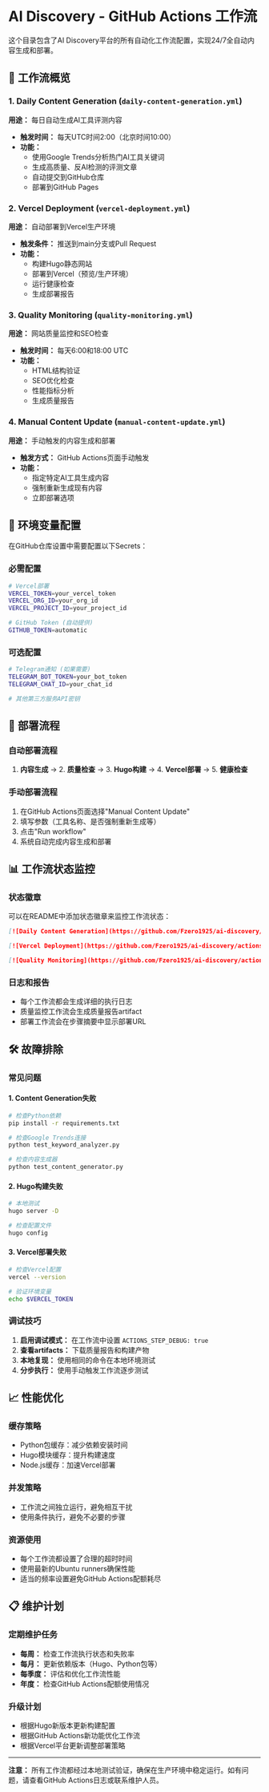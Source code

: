# AI Discovery - GitHub Actions 工作流

这个目录包含了AI Discovery平台的所有自动化工作流配置，实现24/7全自动内容生成和部署。

## 🔄 工作流概览

### 1. Daily Content Generation (`daily-content-generation.yml`)
**用途：** 每日自动生成AI工具评测内容
- **触发时间：** 每天UTC时间2:00（北京时间10:00）
- **功能：**
  - 使用Google Trends分析热门AI工具关键词
  - 生成高质量、反AI检测的评测文章
  - 自动提交到GitHub仓库
  - 部署到GitHub Pages

### 2. Vercel Deployment (`vercel-deployment.yml`)
**用途：** 自动部署到Vercel生产环境
- **触发条件：** 推送到main分支或Pull Request
- **功能：**
  - 构建Hugo静态网站
  - 部署到Vercel（预览/生产环境）
  - 运行健康检查
  - 生成部署报告

### 3. Quality Monitoring (`quality-monitoring.yml`)
**用途：** 网站质量监控和SEO检查
- **触发时间：** 每天6:00和18:00 UTC
- **功能：**
  - HTML结构验证
  - SEO优化检查
  - 性能指标分析
  - 生成质量报告

### 4. Manual Content Update (`manual-content-update.yml`)
**用途：** 手动触发的内容生成和部署
- **触发方式：** GitHub Actions页面手动触发
- **功能：**
  - 指定特定AI工具生成内容
  - 强制重新生成现有内容
  - 立即部署选项

## 🔧 环境变量配置

在GitHub仓库设置中需要配置以下Secrets：

### 必需配置
```bash
# Vercel部署
VERCEL_TOKEN=your_vercel_token
VERCEL_ORG_ID=your_org_id  
VERCEL_PROJECT_ID=your_project_id

# GitHub Token (自动提供)
GITHUB_TOKEN=automatic
```

### 可选配置
```bash
# Telegram通知 (如果需要)
TELEGRAM_BOT_TOKEN=your_bot_token
TELEGRAM_CHAT_ID=your_chat_id

# 其他第三方服务API密钥
```

## 🚀 部署流程

### 自动部署流程
1. **内容生成** → 2. **质量检查** → 3. **Hugo构建** → 4. **Vercel部署** → 5. **健康检查**

### 手动部署流程
1. 在GitHub Actions页面选择"Manual Content Update"
2. 填写参数（工具名称、是否强制重新生成等）
3. 点击"Run workflow"
4. 系统自动完成内容生成和部署

## 📊 工作流状态监控

### 状态徽章
可以在README中添加状态徽章来监控工作流状态：

```markdown
[![Daily Content Generation](https://github.com/Fzero1925/ai-discovery/actions/workflows/daily-content-generation.yml/badge.svg)](https://github.com/Fzero1925/ai-discovery/actions/workflows/daily-content-generation.yml)

[![Vercel Deployment](https://github.com/Fzero1925/ai-discovery/actions/workflows/vercel-deployment.yml/badge.svg)](https://github.com/Fzero1925/ai-discovery/actions/workflows/vercel-deployment.yml)

[![Quality Monitoring](https://github.com/Fzero1925/ai-discovery/actions/workflows/quality-monitoring.yml/badge.svg)](https://github.com/Fzero1925/ai-discovery/actions/workflows/quality-monitoring.yml)
```

### 日志和报告
- 每个工作流都会生成详细的执行日志
- 质量监控工作流会生成质量报告artifact
- 部署工作流会在步骤摘要中显示部署URL

## 🛠️ 故障排除

### 常见问题

#### 1. Content Generation失败
```bash
# 检查Python依赖
pip install -r requirements.txt

# 检查Google Trends连接
python test_keyword_analyzer.py

# 检查内容生成器
python test_content_generator.py
```

#### 2. Hugo构建失败
```bash
# 本地测试
hugo server -D

# 检查配置文件
hugo config
```

#### 3. Vercel部署失败
```bash
# 检查Vercel配置
vercel --version

# 验证环境变量
echo $VERCEL_TOKEN
```

### 调试技巧

1. **启用调试模式：** 在工作流中设置 `ACTIONS_STEP_DEBUG: true`
2. **查看artifacts：** 下载质量报告和构建产物
3. **本地复现：** 使用相同的命令在本地环境测试
4. **分步执行：** 使用手动触发工作流逐步测试

## 📈 性能优化

### 缓存策略
- Python包缓存：减少依赖安装时间
- Hugo模块缓存：提升构建速度
- Node.js缓存：加速Vercel部署

### 并发策略
- 工作流之间独立运行，避免相互干扰
- 使用条件执行，避免不必要的步骤

### 资源使用
- 每个工作流都设置了合理的超时时间
- 使用最新的Ubuntu runners确保性能
- 适当的频率设置避免GitHub Actions配额耗尽

## 📋 维护计划

### 定期维护任务
- **每周：** 检查工作流执行状态和失败率
- **每月：** 更新依赖版本（Hugo、Python包等）
- **每季度：** 评估和优化工作流性能
- **年度：** 检查GitHub Actions配额使用情况

### 升级计划
- 根据Hugo新版本更新构建配置
- 根据GitHub Actions新功能优化工作流
- 根据Vercel平台更新调整部署策略

---

**注意：** 所有工作流都经过本地测试验证，确保在生产环境中稳定运行。如有问题，请查看GitHub Actions日志或联系维护人员。